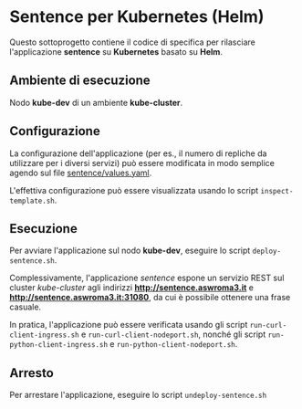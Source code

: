 # Sentence per Kubernetes (Helm) 

Questo sottoprogetto contiene il codice di specifica per rilasciare l'applicazione **sentence** su **Kubernetes** basato su **Helm**.  

## Ambiente di esecuzione 

Nodo **kube-dev** di un ambiente **kube-cluster**. 

## Configurazione 

La configurazione dell'applicazione (per es., il numero di repliche da utilizzare per i diversi servizi) 
può essere modificata in modo semplice agendo sul file [sentence/values.yaml](sentence/values.yaml). 

L'effettiva configurazione può essere visualizzata usando lo script `inspect-template.sh`.  

## Esecuzione 

Per avviare l'applicazione sul nodo **kube-dev**, eseguire lo script `deploy-sentence.sh`. 

Complessivamente, l'applicazione *sentence* espone un servizio REST sul cluster *kube-cluster* 
agli indirizzi **http://sentence.aswroma3.it** e **http://sentence.aswroma3.it:31080**, 
da cui è possibile ottenere una frase casuale.

In pratica, l'applicazione può essere verificata usando gli script `run-curl-client-ingress.sh` e `run-curl-client-nodeport.sh`, 
nonché gli script `run-python-client-ingress.sh` e `run-python-client-nodeport.sh`. 

## Arresto 

Per arrestare l'applicazione, eseguire lo script `undeploy-sentence.sh` 

